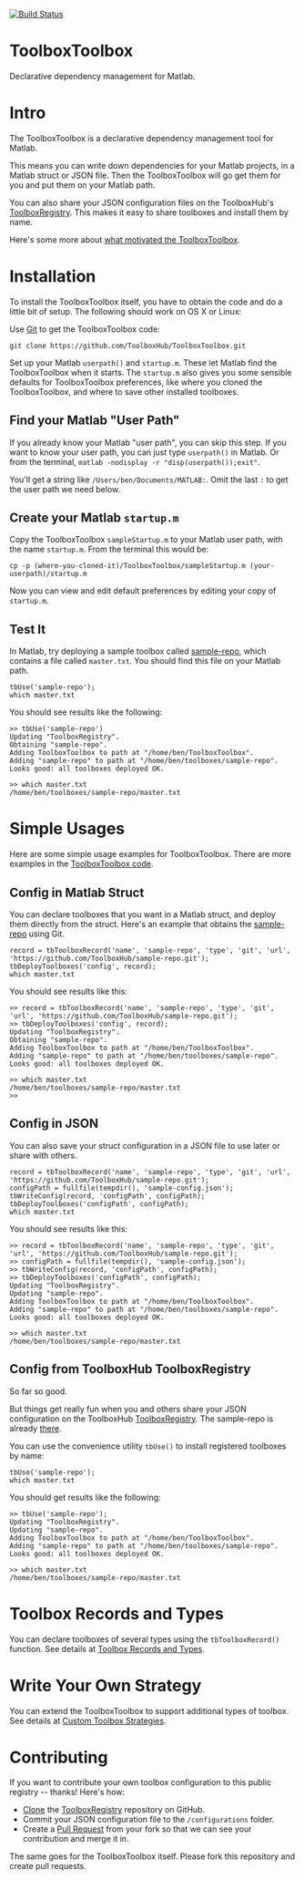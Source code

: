 [![Build Status](http://50.112.42.141/buildStatus/icon?job=ToolboxToolbox)](http://50.112.42.141/job/ToolboxToolbox/)

# ToolboxToolbox
Declarative dependency management for Matlab.

# Intro
The ToolboxToolbox is a declarative dependency management tool for Matlab.

This means you can write down dependencies for your Matlab projects, in a Matlab struct or JSON file.  Then the ToolboxToolbox will go get them for you and put them on your Matlab path.

You can also share your JSON configuration files on the ToolboxHub's [ToolboxRegistry](https://github.com/ToolboxHub/ToolboxRegistry).  This makes it easy to share toolboxes and install them by name.

Here's some more about [what motivated the ToolboxToolbox](https://github.com/ToolboxHub/ToolboxToolbox/wiki/Motivation).

# Installation
To install the ToolboxToolbox itself, you have to obtain the code and do a little bit of setup.  The following should work on OS X or Linux:

Use [Git](https://git-scm.com/) to get the ToolboxToolbox code:
```
git clone https://github.com/ToolboxHub/ToolboxToolbox.git
```

Set up your Matlab `userpath()` and `startup.m`.  These let Matlab find the ToolboxToolbox when it starts.  The `startup.m` also gives you some sensible defaults for ToolboxToolbox preferences, like where you cloned the ToolboxToolbox, and where to save other installed toolboxes.  

## Find your Matlab "User Path"
If you already know your Matlab "user path", you can skip this step.  If you want to know your user path, you can just type `userpath()` in Matlab.  Or from the terminal, `matlab -nodisplay -r "disp(userpath());exit"`.  

You'll get a string like `/Users/ben/Documents/MATLAB:`.  Omit the last `:` to get the user path we need below.

## Create your Matlab `startup.m`
Copy the ToolboxToolbox `sampleStartup.m` to your Matlab user path, with the name `startup.m`.  From the terminal this would be:
```
cp -p (where-you-cloned-it)/ToolboxToolbox/sampleStartup.m (your-userpath)/startup.m
```

Now you can view and edit default preferences by editing your copy of `startup.m`.

## Test It
In Matlab, try deploying a sample toolbox called [sample-repo](https://github.com/ToolboxHub/sample-repo), which contains a file called `master.txt`.  You should find this file on your Matlab path.  
```
tbUse('sample-repo');
which master.txt
```

You should see results like the following:
```
>> tbUse('sample-repo')
Updating "ToolboxRegistry".
Obtaining "sample-repo".
Adding ToolboxToolbox to path at "/home/ben/ToolboxToolbox".
Adding "sample-repo" to path at "/home/ben/toolboxes/sample-repo".
Looks good: all toolboxes deployed OK.

>> which master.txt
/home/ben/toolboxes/sample-repo/master.txt
```


# Simple Usages
Here are some simple usage examples for ToolboxToolbox.  There are more examples in the [ToolboxToolbox code](https://github.com/ToolboxHub/ToolboxToolbox/tree/master/examples).

## Config in Matlab Struct
You can declare toolboxes that you want in a Matlab struct, and deploy them directly from the struct.  Here's an example that obtains the [sample-repo](https://github.com/ToolboxHub/sample-repo) using Git.
```
record = tbToolboxRecord('name', 'sample-repo', 'type', 'git', 'url', 'https://github.com/ToolboxHub/sample-repo.git');
tbDeployToolboxes('config', record);
which master.txt
```

You should see results like this:
```
>> record = tbToolboxRecord('name', 'sample-repo', 'type', 'git', 'url', 'https://github.com/ToolboxHub/sample-repo.git');
>> tbDeployToolboxes('config', record);
Updating "ToolboxRegistry".
Obtaining "sample-repo".
Adding ToolboxToolbox to path at "/home/ben/ToolboxToolbox".
Adding "sample-repo" to path at "/home/ben/toolboxes/sample-repo".
Looks good: all toolboxes deployed OK.

>> which master.txt
/home/ben/toolboxes/sample-repo/master.txt
>> 
```

## Config in JSON
You can also save your struct configuration in a JSON file to use later or share with others.
```
record = tbToolboxRecord('name', 'sample-repo', 'type', 'git', 'url', 'https://github.com/ToolboxHub/sample-repo.git');
configPath = fullfile(tempdir(), 'sample-config.json');
tbWriteConfig(record, 'configPath', configPath);
tbDeployToolboxes('configPath', configPath);
which master.txt
```

You should see results like this:
```
>> record = tbToolboxRecord('name', 'sample-repo', 'type', 'git', 'url', 'https://github.com/ToolboxHub/sample-repo.git');
>> configPath = fullfile(tempdir(), 'sample-config.json');
>> tbWriteConfig(record, 'configPath', configPath);
>> tbDeployToolboxes('configPath', configPath);
Updating "ToolboxRegistry".
Updating "sample-repo".
Adding ToolboxToolbox to path at "/home/ben/ToolboxToolbox".
Adding "sample-repo" to path at "/home/ben/toolboxes/sample-repo".
Looks good: all toolboxes deployed OK.

>> which master.txt
/home/ben/toolboxes/sample-repo/master.txt
```

## Config from ToolboxHub ToolboxRegistry
So far so good.

But things get really fun when you and others share your JSON configuration on the ToolboxHub [ToolboxRegistry](https://github.com/ToolboxHub/ToolboxRegistry).  The sample-repo is already [there](https://github.com/ToolboxHub/ToolboxRegistry/blob/master/configurations/sample-repo.json).

You can use the convenience utility `tbUse()` to install registered toolboxes by name:
```
tbUse('sample-repo');
which master.txt
```

You should get results like the following:
```
>> tbUse('sample-repo');
Updating "ToolboxRegistry".
Updating "sample-repo".
Adding ToolboxToolbox to path at "/home/ben/ToolboxToolbox".
Adding "sample-repo" to path at "/home/ben/toolboxes/sample-repo".
Looks good: all toolboxes deployed OK.

>> which master.txt
/home/ben/toolboxes/sample-repo/master.txt
```

# Toolbox Records and Types
You can declare toolboxes of several types using the `tbToolboxRecord()` function.  See details at [Toolbox Records and Types](https://github.com/ToolboxHub/ToolboxToolbox/wiki/Toolbox-Records-and-Types).

# Write Your Own Strategy
You can extend the ToolboxToolbox to support additional types of toolbox.  See details at [Custom Toolbox Strategies](https://github.com/ToolboxHub/ToolboxToolbox/wiki/Custom-Toolbox-Strategies).

# Contributing

If you want to contribute your own toolbox configuration to this public registry -- thanks!  Here's how:
 - [Clone](https://help.github.com/articles/fork-a-repo/) the [ToolboxRegistry](https://github.com/ToolboxHub/ToolboxRegistry) repository on GitHub.
 - Commit your JSON configuration file to the `/configurations` folder.
 - Create a [Pull Request](https://help.github.com/articles/creating-a-pull-request-from-a-fork/) from your fork so that we can see your contribution and merge it in.

The same goes for the ToolboxToolbox itself.  Please fork this repository and create pull requests.
